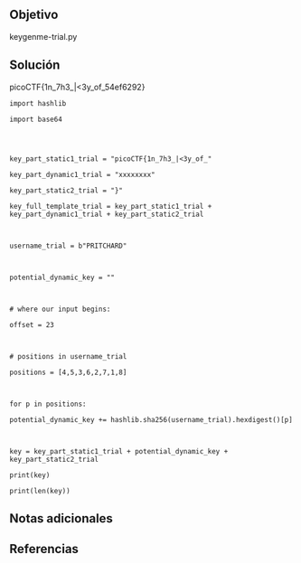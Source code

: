 


## Objetivo
keygenme-trial.py
## Solución
picoCTF{1n_7h3_|<3y_of_54ef6292}

 ```
import hashlib

import base64

  
  

key_part_static1_trial = "picoCTF{1n_7h3_|<3y_of_"

key_part_dynamic1_trial = "xxxxxxxx"

key_part_static2_trial = "}"

key_full_template_trial = key_part_static1_trial + key_part_dynamic1_trial + key_part_static2_trial

  

username_trial = b"PRITCHARD"

  

potential_dynamic_key = ""

  

# where our input begins:

offset = 23

  

# positions in username_trial

positions = [4,5,3,6,2,7,1,8]

  

for p in positions:

potential_dynamic_key += hashlib.sha256(username_trial).hexdigest()[p]

  

key = key_part_static1_trial + potential_dynamic_key + key_part_static2_trial

print(key)

print(len(key))
 ```
## Notas adicionales

## Referencias
